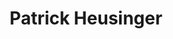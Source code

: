 ---
title: Patrick Heusinger
redirect_from: 
  - /people/Paddy-Heusinger
layout: people
image: 
image_credit: 
image_alt: 
image_caption: 
details:
  Website: 
  Facebook:
  Twitter: 
  Instagram: 
  LinkedIn: 
  IBDB: Patrick Heusinger | patrick-heusinger-392417
  IMDb: Patrick Heusinger | nm2410069
  Wikipedia: Patrick Heusinger | Patrick_Heusinger
---
